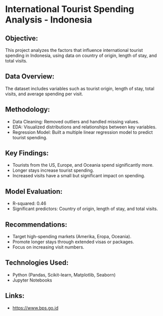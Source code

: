 # International Tourist Spending Analysis - Indonesia

## Objective:
This project analyzes the factors that influence international tourist spending in Indonesia, using data on country of origin, length of stay, and total visits.

## Data Overview:
The dataset includes variables such as tourist origin, length of stay, total visits, and average spending per visit.

## Methodology:
- Data Cleaning: Removed outliers and handled missing values.
- EDA: Visualized distributions and relationships between key variables.
- Regression Model: Built a multiple linear regression model to predict tourist spending.

## Key Findings:
- Tourists from the US, Europe, and Oceania spend significantly more.
- Longer stays increase tourist spending.
- Increased visits have a small but significant impact on spending.

## Model Evaluation:
- R-squared: 0.46
- Significant predictors: Country of origin, length of stay, and total visits.

## Recommendations:
- Target high-spending markets (Amerika, Eropa, Oceania).
- Promote longer stays through extended visas or packages.
- Focus on increasing visit numbers.

## Technologies Used:
- Python (Pandas, Scikit-learn, Matplotlib, Seaborn)
- Jupyter Notebooks

## Links:
- https://www.bps.go.id
